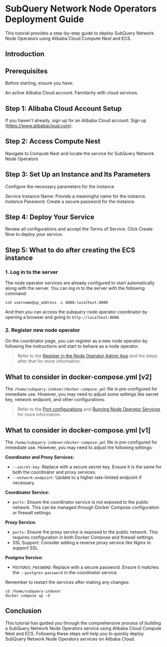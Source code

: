 # SubQuery Network Node Operators Deployment Guide

This tutorial provides a step-by-step guide to deploy SubQuery Network Node Operators using Alibaba Cloud Compute Nest and ECS. 

## Introduction

## Prerequisites
Before starting, ensure you have:

An active Alibaba Cloud account.
Familiarity with cloud services.

## Step 1: Alibaba Cloud Account Setup
If you haven't already, sign up for an Alibaba Cloud account: Sign up (https://www.alibabacloud.com).

## Step 2: Access Compute Nest
Navigate to Compute Nest and locate the service for SubQuery Network Node Operators

## Step 3: Set Up an Instance and Its Parameters
Configure the necessary parameters for the instance

Service Instance Name: Provide a meaningful name for the instance.
Instance Password: Create a secure password for the instance.

## Step 4: Deploy Your Service
Review all configurations and accept the Terms of Service. Click Create Now to deploy your service.

## Step 5: What to do after creating the ECS instance

### 1. Log in to the server

The node operator services are already configured to start automatically along with the server. You can log in to the server with the following command:

```shell
ssh username@ip_address -L 8000:localhost:8000
```

And then you can access the subquery node operator coordinator by opening a browser and going to `http://localhost:8000`.

### 2. Register new node operator

On the coordinator page, you can register as a new node operator by following the instructions and start to behave as a node operator.

> Refer to the [Register in the Node Operator Admin App](https://academy.subquery.network/subquery_network/node_operators/setup/becoming-a-node-operator.html#_3-register-in-the-node-operator-admin-app) and the steps after that for more information.

## What to consider in docker-compose.yml [v2]

The `/home/subquery-indexer/docker-compose.yml` file is pre-configured for immediate use. However, you may need to adjust some settings like secret key, network endpoint, and other configurations.

> Refer to the [Port configurations](https://academy.subquery.network/subquery_network/node_operators/setup/becoming-a-node-operator.html#port-configurations) and [Running Node Operator Services](https://academy.subquery.network/subquery_network/node_operators/setup/becoming-a-node-operator.html#running-node-operator-services) for more information.

## What to consider in docker-compose.yml [v1]

The `/home/subquery-indexer/docker-compose.yml` file is pre-configured for immediate use. However, you may need to adjust the following settings:

**Coordinator and Proxy Services:**

- `--secret-key`: Replace with a secure secret key. Ensure it is the same for both the coordinator and proxy services.
- `--network-endpoint`: Update to a higher rate-limited endpoint if necessary.

**Coordinator Service:**

- `ports:` Ensure the coordinator service is not exposed to the public network. This can be managed through Docker Compose configuration or firewall settings.

**Proxy Service:**

- `ports:` Ensure the proxy service is exposed to the public network. This requires configuration in both Docker Compose and firewall settings.
- SSL Support: Consider adding a reverse proxy service like Nginx to support SSL.

**Postgres Service:**

- `POSTGRES_PASSWORD`: Replace with a secure password. Ensure it matches the `--postgres-password` in the coordinator service.

Remember to restart the services after making any changes:

```shell
cd /home/subquery-indexer
docker compose up -d
```

## Conclusion
This tutorial has guided you through the comprehensive process of building a SubQuery Network Node Operators service using Alibaba Cloud Compute Nest and ECS. Following these steps will help you to quickly deploy SubQuery Network Node Operators services on Alibaba Cloud.
